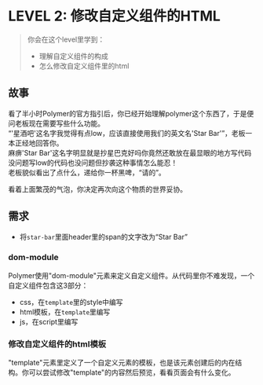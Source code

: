 # LEVEL 2: 修改自定义组件的HTML

> 你会在这个level里学到：
>
> - 理解自定义组件的构成
> - 怎么修改自定义组件里的html

## 故事
看了半小时Polymer的官方指引后，你已经开始理解polymer这个东西了，于是便问老板现在需要写些什么功能。  
“'星酒吧'这名字我觉得有点low，应该直接使用我们的英文名'Star Bar'”，老板一本正经地回答你。  
麻痹'Star Bar'这名字明显就是抄星巴克好吗你竟然还敢放在最显眼的地方写代码没问题写low的代码也没问题但抄袭这种事情怎么能忍！   
老板貌似看出了点什么，递给你一杯黑啤，“请的”。

看着上面繁茂的气泡，你决定再次向这个物质的世界妥协。

## 需求

- 将`star-bar`里面header里的span的文字改为“Star Bar”

### dom-module
Polymer使用"dom-module"元素来定义自定义组件。从代码里你不难发现，一个自定义组件包含这3部分：

- css，在`template`里的style中编写
- html模板，在`template`里编写
- js，在script里编写

### 修改自定义组件的html模板
"template"元素里定义了一个自定义元素的模板，也是该元素创建后的内在结构。你可以尝试修改"template"的内容然后预览，看看页面会有什么变化。